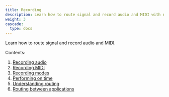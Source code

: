 ```yaml
---
title: Recording
description: Learn how to route signal and record audio and MIDI with Ardour
weight: 3
cascade:
  type: docs
---
```


Learn how to route signal and record audio and MIDI.

Contents:

1. [Recording audio](recording-audio/)
2. [Recording MIDI](recording-midi/)
3. [Recording modes](recording-modes/)
4. [Performing on time](performing-on-time/)
5. [Understanding routing](understanding-routing/)
6. [Routing between applications](routing-between-applications/)